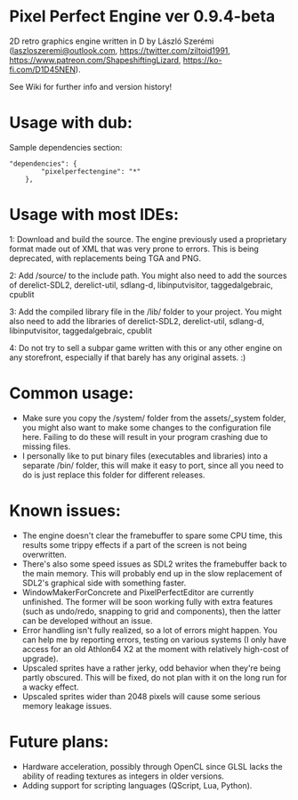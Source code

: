 # Pixel Perfect Engine ver 0.9.4-beta

2D retro graphics engine written in D by László Szerémi (laszloszeremi@outlook.com, https://twitter.com/ziltoid1991, https://www.patreon.com/ShapeshiftingLizard, https://ko-fi.com/D1D45NEN).

See Wiki for further info and version history!


# Usage with dub:
Sample dependencies section:
```
"dependencies": {
		"pixelperfectengine": "*"
	},
```

# Usage with most IDEs:
1: Download and build the source. The engine previously used a proprietary format made out of XML that was very prone to errors. This is being deprecated, with replacements being TGA and PNG.

2: Add /source/ to the include path. You might also need to add the sources of derelict-SDL2, derelict-util, sdlang-d, libinputvisitor, taggedalgebraic, cpublit

3: Add the compiled library file in the /lib/ folder to your project. You might also need to add the libraries of derelict-SDL2, derelict-util, sdlang-d, libinputvisitor, taggedalgebraic, cpublit

4: Do not try to sell a subpar game written with this or any other engine on any storefront, especially if that barely has any original assets. :)

# Common usage:

* Make sure you copy the /system/ folder from the assets/_system folder, you might also want to make some changes to the configuration file here. Failing to do these will result in your program crashing due to missing files.
* I personally like to put binary files (executables and libraries) into a separate /bin/ folder, this will make it easy to port, since all you need to do is just replace this folder for different releases.

# Known issues:

* The engine doesn't clear the framebuffer to spare some CPU time, this results some trippy effects if a part of the screen is not being overwritten.
* There's also some speed issues as SDL2 writes the framebuffer back to the main memory. This will probably end up in the slow replacement of SDL2's graphical side with something faster.
* WindowMakerForConcrete and PixelPerfectEditor are currently unfinished. The former will be soon working fully with extra features (such as undo/redo, snapping to grid and components), then the latter can be developed without an issue.
* Error handling isn't fully realized, so a lot of errors might happen. You can help me by reporting errors, testing on various systems (I only have access for an old Athlon64 X2 at the moment with relatively high-cost of upgrade).
* Upscaled sprites have a rather jerky, odd behavior when they're being partly obscured. This will be fixed, do not plan with it on the long run for a wacky effect.
* Upscaled sprites wider than 2048 pixels will cause some serious memory leakage issues.

# Future plans:

* Hardware acceleration, possibly through OpenCL since GLSL lacks the ability of reading textures as integers in older versions.
* Adding support for scripting languages (QScript, Lua, Python).
